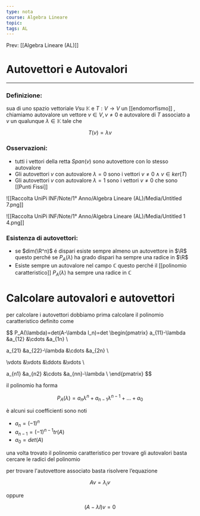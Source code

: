 ```yaml
---
type: nota
course: Algebra Lineare
topic: 
tags: AL
---
```


Prev: [[Algebra Lineare (AL)]]

# Autovettori e Autovalori
---

### Definizione:
sua di uno spazio vettoriale $V$su $\mathbb{K}$ e $T:V \rightarrow V$ un [[endomorfismo]] , chiamiamo autovalore un vettore $v \in V,v \not= 0$   e autovalore di $T$ associato a $v$  un qualunque $\lambda \in \mathbb{K}$ tale che

$$
T(v)=\lambda v
$$

### Osservazioni:

- tutti i vettori della retta $Span(v)$ sono autovettore con lo stesso autovalore
- Gli autovettori $v$ con autovalore $\lambda =0$ sono i vettori $v \not =0 \land v \in ker(T)$
- Gli autovettori $v$ con autovalore $\lambda =1$ sono i vettori $v \not =0$  che sono [[Punti Fissi]]


![[Raccolta UniPi INF/Note/1° Anno/Algebra Lineare (AL)/Media/Untitled 7.png]]

![[Raccolta UniPi INF/Note/1° Anno/Algebra Lineare (AL)/Media/Untitled 1 4.png]]

### Esistenza di autovettori:

- se $dim(\R^n)$ é dispari esiste sempre almeno un autovettore in $\R$ questo perché se $P_A(\lambda)$  ha grado dispari ha sempre una radice in $\R$
- Esiste sempre un autovalore nel campo $\mathbb{C}$ questo perché il [[polinomio caratteristico]] $P_A(\lambda)$ ha sempre una radice in $\mathbb{C}$

# Calcolare autovalori e autovettori

per calcolare i autovettori dobbiamo prima calcolare il polinomio caratteristico definito come

$$
P_A(\lambda)=det(A-\lambda I_n)=det
\begin{pmatrix}
a_{11}-\lambda &a_{12} &\cdots &a_{1n} \\

a_{21} &a_{22}-\lambda &\cdots &a_{2n} \\

\vdots &\vdots &\ddots &\vdots \\

a_{n1} &a_{n2} &\cdots &a_{nn}-\lambda \\
\end{pmatrix}
$$

il polinomio ha forma

$$
P_A(\lambda)=a_n\lambda^n+a_{n-1}\lambda^{n-1}+\dots+a_0
$$

è alcuni sui coefficienti sono noti

- $a_n = (-1)^n$
- $a_{n−1} = (−1)^{n−1}tr(A)$
- $a_0 =det(A)$

una volta trovato il polinomio caratteristico per trovare gli autovalori basta cercare le radici del polinomio

per trovare l'autovettore associato basta risolvere l’equazione

$$
Av=\lambda_iv
$$

oppure

$$
(A-\lambda I)v=0
$$

